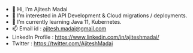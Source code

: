 - 👋 Hi, I’m Ajitesh Madai
- 👀 I’m interested in API Development & Cloud migrations / deployments.
- 🌱 I’m currently learning Java 11, Kubernetes.
- 📫 Email id : ajitesh.madai@gmail.com
- LinkedIn Profile : https://www.linkedin.com/in/ajiteshmadai/
- Twitter : https://twitter.com/AjiteshMadai

<!---
ajiteshmadai/ajiteshmadai is a ✨ special ✨ repository because its `README.md` (this file) appears on your GitHub profile.
You can click the Preview link to take a look at your changes.
--->
